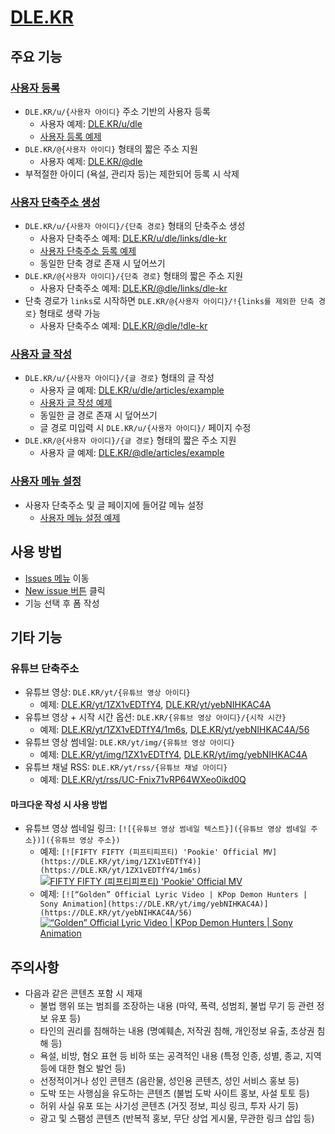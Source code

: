 # [DLE.KR](https://dle.kr)

## 주요 기능

### [사용자 등록](https://github.com/OUS-KR/DLE.KR/issues/new?template=01-user-register-by-issue.yml)

- `DLE.KR/u/{사용자 아이디}` 주소 기반의 사용자 등록
  - 사용자 예제: [DLE.KR/u/dle](https://dle.kr/u/dle)
  - [사용자 등록 예제](https://github.com/OUS-KR/DLE.KR/issues/1)
- `DLE.KR/@{사용자 아이디}` 형태의 짧은 주소 지원
  - 사용자 예제: [DLE.KR/@dle](https://dle.kr/@dle)
- 부적절한 아이디 (욕설, 관리자 등)는 제한되어 등록 시 삭제

### [사용자 단축주소 생성](https://github.com/OUS-KR/DLE.KR/issues/new?template=02-user-short-url-register-by-issue.yml)

- `DLE.KR/u/{사용자 아이디}/{단축 경로}` 형태의 단축주소 생성
  - 사용자 단축주소 예제: [DLE.KR/u/dle/links/dle-kr](https://dle.kr/u/dle/links/dle-kr)
  - [사용자 단축주소 등록 예제](https://github.com/OUS-KR/DLE.KR/issues/2)
  - 동일한 단축 경로 존재 시 덮어쓰기
- `DLE.KR/@{사용자 아이디}/{단축 경로}` 형태의 짧은 주소 지원
  - 사용자 단축주소 예제: [DLE.KR/@dle/links/dle-kr](https://dle.kr/@dle/links/dle-kr)
- 단축 경로가 `links`로 시작하면 `DLE.KR/@{사용자 아이디}/!{links를 제외한 단축 경로}` 형태로 생략 가능
  - 사용자 단축주소 예제: [DLE.KR/@dle/!dle-kr](https://dle.kr/@dle/!dle-kr)

### [사용자 글 작성](https://github.com/OUS-KR/DLE.KR/issues/new?template=03-user-article-writing-by-issue.yml)

- `DLE.KR/u/{사용자 아이디}/{글 경로}` 형태의 글 작성
  - 사용자 글 예제: [DLE.KR/u/dle/articles/example](https://dle.kr/u/dle/articles/example)
  - [사용자 글 작성 예제](https://github.com/OUS-KR/DLE.KR/issues/3)
  - 동일한 글 경로 존재 시 덮어쓰기
  - 글 경로 미입력 시 `DLE.KR/u/{사용자 아이디}/` 페이지 수정
- `DLE.KR/@{사용자 아이디}/{글 경로}` 형태의 짧은 주소 지원
  - 사용자 글 예제: [DLE.KR/@dle/articles/example](https://dle.kr/@dle/articles/example)
 
### [사용자 메뉴 설정](https://github.com/OUS-KR/DLE.KR/issues/new?template=04-user-menu-setting-by-issue.yml)

- 사용자 단축주소 및 글 페이지에 들어갈 메뉴 설정
  - [사용자 메뉴 설정 예제](https://github.com/OUS-KR/DLE.KR/issues/4)

## 사용 방법

- [Issues 메뉴](https://github.com/OUS-KR/DLE.KR/issues) 이동
- [New issue 버튼](https://github.com/OUS-KR/DLE.KR/issues/new/choose) 클릭
- 기능 선택 후 폼 작성

## 기타 기능

### 유튜브 단축주소

- 유튜브 영상: `DLE.KR/yt/{유튜브 영상 아이디}`
  - 예제: [DLE.KR/yt/1ZX1vEDTfY4](https://dle.kr/yt/1ZX1vEDTfY4), [DLE.KR/yt/yebNIHKAC4A](https://dle.kr/yt/yebNIHKAC4A)
- 유튜브 영상 + 시작 시간 옵션: `DLE.KR/{유튜브 영상 아이디}/{시작 시간}`
  - 예제: [DLE.KR/yt/1ZX1vEDTfY4/1m6s](https://dle.kr/yt/1ZX1vEDTfY4/1m6s), [DLE.KR/yt/yebNIHKAC4A/56](https://dle.kr/yt/yebNIHKAC4A/56)
- 유튜브 영상 썸네일: `DLE.KR/yt/img/{유튜브 영상 아이디}`
  - 예제: [DLE.KR/yt/img/1ZX1vEDTfY4](https://dle.kr/yt/img/1ZX1vEDTfY4), [DLE.KR/yt/img/yebNIHKAC4A](https://dle.kr/yt/img/yebNIHKAC4A)
- 유튜브 채널 RSS: `DLE.KR/yt/rss/{유튜브 채널 아이디}`
  - 예제: [DLE.KR/yt/rss/UC-Fnix71vRP64WXeo0ikd0Q](https://dle.kr/yt/rss/UC-Fnix71vRP64WXeo0ikd0Q)

#### 마크다운 작성 시 사용 방법

- 유튜브 영상 썸네일 링크: `[![{유튜브 영상 썸네일 텍스트}]({유튜브 영상 썸네일 주소})]({유튜브 영상 주소})`
  - 예제: `[![FIFTY FIFTY (피프티피프티) 'Pookie' Official MV](https://DLE.KR/yt/img/1ZX1vEDTfY4)](https://DLE.KR/yt/1ZX1vEDTfY4/1m6s)`
  [![FIFTY FIFTY (피프티피프티) 'Pookie' Official MV](https://DLE.KR/yt/img/1ZX1vEDTfY4)](https://DLE.KR/yt/1ZX1vEDTfY4/1m6s)
  - 예제: `[![“Golden” Official Lyric Video | KPop Demon Hunters | Sony Animation](https://DLE.KR/yt/img/yebNIHKAC4A)](https://DLE.KR/yt/yebNIHKAC4A/56)`
  [![“Golden” Official Lyric Video | KPop Demon Hunters | Sony Animation](https://DLE.KR/yt/img/yebNIHKAC4A)](https://DLE.KR/yt/yebNIHKAC4A/56)

## 주의사항

- 다음과 같은 콘텐츠 포함 시 제재
  - 불법 행위 또는 범죄를 조장하는 내용 (마약, 폭력, 성범죄, 불법 무기 등 관련 정보 유포 등)
  - 타인의 권리를 침해하는 내용 (명예훼손, 저작권 침해, 개인정보 유출, 초상권 침해 등)
  - 욕설, 비방, 혐오 표현 등 비하 또는 공격적인 내용 (특정 인종, 성별, 종교, 지역 등에 대한 혐오 발언 등)
  - 선정적이거나 성인 콘텐츠 (음란물, 성인용 콘텐츠, 성인 서비스 홍보 등)
  - 도박 또는 사행심을 유도하는 콘텐츠 (불법 도박 사이트 홍보, 사설 토토 등)
  - 허위 사실 유포 또는 사기성 콘텐츠 (거짓 정보, 피싱 링크, 투자 사기 등)
  - 광고 및 스팸성 콘텐츠 (반복적 홍보, 무단 상업 게시물, 무관한 링크 삽입 등)